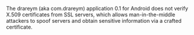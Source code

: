 The drareym (aka com.drareym) application 0.1 for Android does not verify X.509 certificates from SSL servers, which allows man-in-the-middle attackers to spoof servers and obtain sensitive information via a crafted certificate.